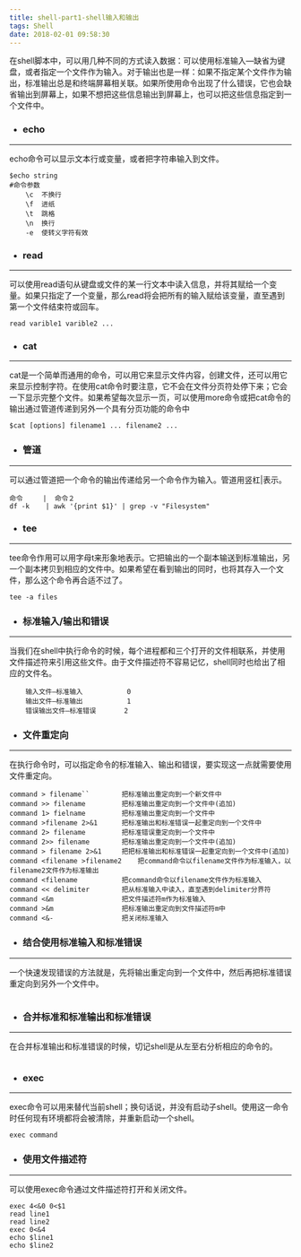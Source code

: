```yaml
---
title: shell-part1-shell输入和输出
tags: Shell
date: 2018-02-01 09:58:30
---
```

在shell脚本中，可以用几种不同的方式读入数据：可以使用标准输入—缺省为键盘，或者指定一个文件作为输入。对于输出也是一样：如果不指定某个文件作为输出，标准输出总是和终端屏幕相关联。如果所使用命令出现了什么错误，它也会缺省输出到屏幕上，如果不想把这些信息输出到屏幕上，也可以把这些信息指定到一个文件中。
- ### echo

---
echo命令可以显示文本行或变量，或者把字符串输入到文件。
~~~
$echo string 
#命令参数
    \c  不换行
    \f  进纸
    \t  跳格
    \n  换行
    -e  使转义字符有效
~~~
- ### read

---
可以使用read语句从键盘或文件的某一行文本中读入信息，并将其赋给一个变量。如果只指定了一个变量，那么read将会把所有的输入赋给该变量，直至遇到第一个文件结束符或回车。
~~~
read varible1 varible2 ...
~~~
- ### cat

---
cat是一个简单而通用的命令，可以用它来显示文件内容，创建文件，还可以用它来显示控制字符。在使用cat命令时要注意，它不会在文件分页符处停下来；它会一下显示完整个文件。如果希望每次显示一页，可以使用more命令或把cat命令的输出通过管道传递到另外一个具有分页功能的命令中
~~~
$cat [options] filename1 ... filename2 ...
~~~
- ### 管道

---
可以通过管道把一个命令的输出传递给另一个命令作为输入。管道用竖杠|表示。
~~~
命令     |  命令２
df -k    | awk '{print $1}' | grep -v "Filesystem"
~~~
- ### tee

---
tee命令作用可以用字母t来形象地表示。它把输出的一个副本输送到标准输出，另一个副本拷贝到相应的文件中。如果希望在看到输出的同时，也将其存入一个文件，那么这个命令再合适不过了。
~~~
tee -a files
~~~
- ### 标准输入/输出和错误

---
当我们在shell中执行命令的时候，每个进程都和三个打开的文件相联系，并使用文件描述符来引用这些文件。由于文件描述符不容易记忆，shell同时也给出了相应的文件名。
~~~
    输入文件—标准输入           0
    输出文件—标准输出           1
    错误输出文件—标准错误       2
~~~
- ### 文件重定向

---
在执行命令时，可以指定命令的标准输入、输出和错误，要实现这一点就需要使用文件重定向。
~~~
command > filename``        把标准输出重定向到一个新文件中
command >> filename         把标准输出重定向到一个文件中(追加)
command 1> fielname         把标准输出重定向到一个文件中
command >filename 2>&1      把标准输出和标准错误一起重定向到一个文件中
command 2> filename         把标准错误重定向到一个文件中
command 2>> filename        把标准输出重定向到一个文件中(追加)
command > filename 2>&1     把把标准输出和标准错误一起重定向到一个文件中(追加)
command <filename >filename2    把command命令以filename文件作为标准输入，以filename2文件作为标准输出
command <filename           把command命令以filename文件作为标准输入
command << delimiter        把从标准输入中读入，直至遇到delimiter分界符
command <&m                 把文件描述符m作为标准输入
command >&m                 把标准输出重定向到文件描述符m中
command <&-                 把关闭标准输入
~~~
- ### 结合使用标准输入和标准错误　

---
一个快速发现错误的方法就是，先将输出重定向到一个文件中，然后再把标准错误重定向到另外一个文件中。
~~~

~~~
- ### 合并标准和标准输出和标准错误

---
在合并标准输出和标准错误的时候，切记shell是从左至右分析相应的命令的。
~~~

~~~
- ### exec

---
exec命令可以用来替代当前shell；换句话说，并没有启动子shell。使用这一命令时任何现有环境都将会被清除，并重新启动一个shell。
~~~
exec command 
~~~
- ### 使用文件描述符

---
可以使用exec命令通过文件描述符打开和关闭文件。
~~~
exec 4<&0 0<$1
read line1
read line2
exec 0<&4
echo $line1
echo $line2
~~~
